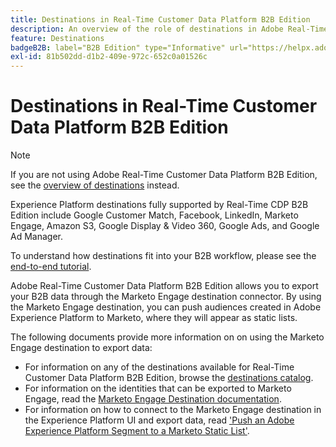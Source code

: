 ```yaml
---
title: Destinations in Real-Time Customer Data Platform B2B Edition
description: An overview of the role of destinations in Adobe Real-Time Customer Data Platform B2B Edition.
feature: Destinations
badgeB2B: label="B2B Edition" type="Informative" url="https://helpx.adobe.com/legal/product-descriptions/real-time-customer-data-platform-b2b-edition-prime-and-ultimate-packages.html newtab=true"
exl-id: 81b502dd-d1b2-409e-972c-652c0a01526c
---
```

# Destinations in Real-Time Customer Data Platform B2B Edition

>[!NOTE]
>
>If you are not using Adobe Real-Time Customer Data Platform B2B Edition, see the [overview of destinations](../../destinations/home.md) instead.

Experience Platform destinations fully supported by Real-Time CDP B2B Edition include Google Customer Match, Facebook, LinkedIn, Marketo Engage, Amazon S3, Google Display & Video 360, Google Ads, and Google Ad Manager.

To understand how destinations fit into your B2B workflow, please see the [end-to-end tutorial](../b2b-tutorial.md#activate-your-evaluated-data-to-a-destination).

Adobe Real-Time Customer Data Platform B2B Edition allows you to export your B2B data through the Marketo Engage destination connector. By using the Marketo Engage destination, you can push audiences created in Adobe Experience Platform to Marketo, where they will appear as static lists.

The following documents provide more information on on using the Marketo Engage destination to export data: 

- For information on any of the destinations available for Real-Time Customer Data Platform B2B Edition, browse the [destinations catalog](../../destinations/catalog/overview.md).
- For information on the identities that can be exported to Marketo Engage, read the [Marketo Engage Destination documentation](../../destinations/catalog/adobe/marketo-engage.md).
- For information on how to connect to the Marketo Engage destination in the Experience Platform UI and export data, read ['Push an Adobe Experience Platform Segment to a Marketo Static List'](https://experienceleague.adobe.com/docs/marketo/using/product-docs/core-marketo-concepts/smart-lists-and-static-lists/static-lists/push-an-adobe-experience-platform-segment-to-a-marketo-static-list.html).
